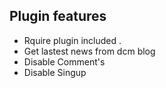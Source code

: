 <div dir="ltr">

## Plugin features
- Rquire plugin included .
- Get lastest news from dcm blog
- Disable Comment's
- Disable Singup
</div>
